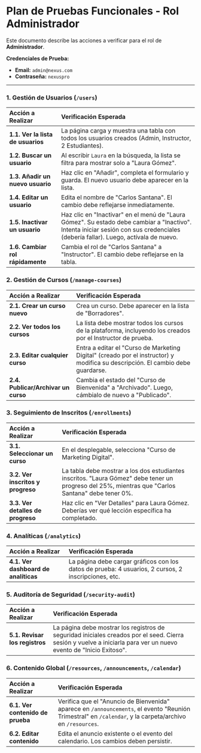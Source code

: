 
# Plan de Pruebas Funcionales - Rol Administrador

Este documento describe las acciones a verificar para el rol de **Administrador**.

**Credenciales de Prueba:**
*   **Email:** `admin@nexus.com`
*   **Contraseña:** `nexuspro`

---

### 1. Gestión de Usuarios (`/users`)

| Acción a Realizar | Verificación Esperada |
| :--- | :--- |
| **1.1. Ver la lista de usuarios** | La página carga y muestra una tabla con todos los usuarios creados (Admin, Instructor, 2 Estudiantes). |
| **1.2. Buscar un usuario** | Al escribir `Laura` en la búsqueda, la lista se filtra para mostrar solo a "Laura Gómez". |
| **1.3. Añadir un nuevo usuario** | Haz clic en "Añadir", completa el formulario y guarda. El nuevo usuario debe aparecer en la lista. |
| **1.4. Editar un usuario** | Edita el nombre de "Carlos Santana". El cambio debe reflejarse inmediatamente. |
| **1.5. Inactivar un usuario** | Haz clic en "Inactivar" en el menú de "Laura Gómez". Su estado debe cambiar a "Inactivo". Intenta iniciar sesión con sus credenciales (debería fallar). Luego, actívala de nuevo. |
| **1.6. Cambiar rol rápidamente** | Cambia el rol de "Carlos Santana" a "Instructor". El cambio debe reflejarse en la tabla. |

### 2. Gestión de Cursos (`/manage-courses`)

| Acción a Realizar | Verificación Esperada |
| :--- | :--- |
| **2.1. Crear un curso nuevo** | Crea un curso. Debe aparecer en la lista de "Borradores". |
| **2.2. Ver todos los cursos** | La lista debe mostrar todos los cursos de la plataforma, incluyendo los creados por el Instructor de prueba. |
| **2.3. Editar cualquier curso** | Entra a editar el "Curso de Marketing Digital" (creado por el instructor) y modifica su descripción. El cambio debe guardarse. |
| **2.4. Publicar/Archivar un curso** | Cambia el estado del "Curso de Bienvenida" a "Archivado". Luego, cámbialo de nuevo a "Publicado". |

### 3. Seguimiento de Inscritos (`/enrollments`)

| Acción a Realizar | Verificación Esperada |
| :--- | :--- |
| **3.1. Seleccionar un curso** | En el desplegable, selecciona "Curso de Marketing Digital". |
| **3.2. Ver inscritos y progreso** | La tabla debe mostrar a los dos estudiantes inscritos. "Laura Gómez" debe tener un progreso del 25%, mientras que "Carlos Santana" debe tener 0%. |
| **3.3. Ver detalles de progreso** | Haz clic en "Ver Detalles" para Laura Gómez. Deberías ver qué lección específica ha completado. |

### 4. Analíticas (`/analytics`)

| Acción a Realizar | Verificación Esperada |
| :--- | :--- |
| **4.1. Ver dashboard de analíticas** | La página debe cargar gráficos con los datos de prueba: 4 usuarios, 2 cursos, 2 inscripciones, etc. |

### 5. Auditoría de Seguridad (`/security-audit`)

| Acción a Realizar | Verificación Esperada |
| :--- | :--- |
| **5.1. Revisar los registros** | La página debe mostrar los registros de seguridad iniciales creados por el seed. Cierra sesión y vuelve a iniciarla para ver un nuevo evento de "Inicio Exitoso". |

### 6. Contenido Global (`/resources`, `/announcements`, `/calendar`)

| Acción a Realizar | Verificación Esperada |
| :--- | :--- |
| **6.1. Ver contenido de prueba** | Verifica que el "Anuncio de Bienvenida" aparece en `/announcements`, el evento "Reunión Trimestral" en `/calendar`, y la carpeta/archivo en `/resources`. |
| **6.2. Editar contenido** | Edita el anuncio existente o el evento del calendario. Los cambios deben persistir. |
